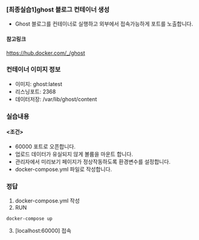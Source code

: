 ### [최종실습1]ghost 블로그 컨테이너 생성
- Ghost 블로그를 컨테이너로 실행하고 외부에서 접속가능하게 포트를 노출합니다.

#### 참고링크
https://hub.docker.com/_/ghost

### 컨테이너 이미지 정보
- 이미지: ghost:latest
- 리스닝포트: 2368
- 데이터저장: /var/lib/ghost/content

### 실습내용
#### <조건>
- 60000 포트로 오픈합니다.
- 업로드 데이터가 유실되지 않게 볼륨을 마운트 합니다.
- 관리자에서 미리보기 페이지가 정상작동하도록 환경변수를 설정합니다.
- docker-compose.yml 파일로 작성합니다.

### 정답
1. docker-compose.yml 작성
2. RUN
```
docker-compose up
```
3. [localhost:60000] 접속
